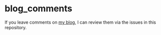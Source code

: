 # blog_comments
If you leave comments on [my blog](https://curieuxjy.github.io/), I can review them via the issues in this repository.
